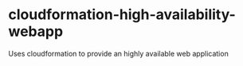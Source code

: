 # cloudformation-high-availability-webapp
Uses cloudformation to provide an highly available web application
